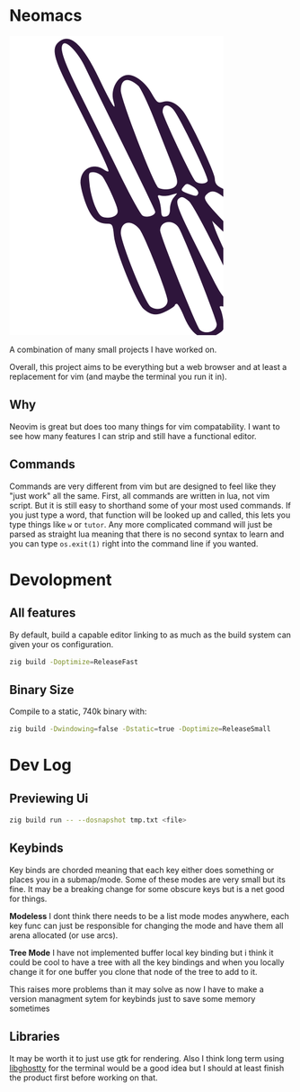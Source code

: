 # Neomacs
![Neomacs Banner Logo](./etc/neon.svg)

A combination of many small projects I have worked on.

Overall, this project aims to be everything but a web browser and at least a
replacement for vim (and maybe the terminal you run it in).

## Why
Neovim is great but does too many things for vim compatability. I want to see
how many features I can strip and still have a functional editor.

## Commands
Commands are very different from vim but are designed to feel like they "just
work" all the same. First, all commands are written in lua, not vim script. But
it is still easy to shorthand some of your most used commands. If you just type
a word, that function will be looked up and called, this lets you type things
like `w` or `tutor`. Any more complicated command will just be parsed as
straight lua meaning that there is no second syntax to learn and you can type
`os.exit(1)` right into the command line if you wanted.

# Devolopment
## All features
By default, build a capable editor linking to as much as the build system can
given your os configuration.
```bash
zig build -Doptimize=ReleaseFast
```

## Binary Size
Compile to a static, 740k binary with:
```bash
zig build -Dwindowing=false -Dstatic=true -Doptimize=ReleaseSmall
```

# Dev Log
## Previewing Ui
```bash
zig build run -- --dosnapshot tmp.txt <file>
```

## Keybinds
Key binds are chorded meaning that each key either does something or places you
in a submap/mode. Some of these modes are very small but its fine. It may be a
breaking change for some obscure keys but is a net good for things.

**Modeless**
I dont think there needs to be a list mode modes anywhere, each key func can
just be responsible for changing the mode and have them all arena allocated (or
use arcs).

**Tree Mode**
I have not implemented buffer local key binding but i think it could be cool to have a tree 
with all the key bindings and when you locally change it for one buffer you clone that node of the tree 
to add to it.

This raises more problems than it may solve as now I have to make a version managment sytem
for keybinds just to save some memory sometimes

## Libraries
It may be worth it to just use gtk for rendering. Also I think long term using
[libghostty](https://github.com/ghostty-org/ghostty) for the terminal would be a good idea but I should at least finish
the product first before working on that.


